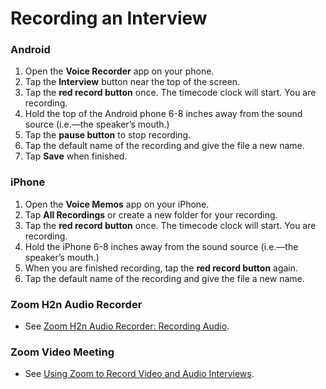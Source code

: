 # Recording an Interview

### Android

1. Open the **Voice Recorder** app on your phone.
2. Tap the **Interview** button near the top of the screen.
3. Tap the **red record button** once. The timecode clock will start. You are recording.
4. Hold the top of the Android phone 6-8 inches away from the sound source (i.e.—the speaker’s mouth.)
5. Tap the **pause button** to stop recording.
6. Tap the default name of the recording and give the file a new name.
7. Tap **Save** when finished.

### iPhone

1. Open the **Voice Memos** app on your iPhone.
2. Tap **All Recordings** or create a new folder for your recording.&#x20;
3. Tap the **red record button** once. The timecode clock will start. You are recording.
4. Hold the iPhone 6-8 inches away from the sound source (i.e.—the speaker’s mouth.)
5. When you are finished recording, tap the **red record button** again.&#x20;
6. Tap the default name of the recording and give the file a new name.

### Zoom H2n Audio Recorder

* See [Zoom H2n Audio Recorder: Recording Audio](https://jjloomis.gitbook.io/zoom-h2n-audio-recorder/recording-audio).

### Zoom Video Meeting

* See [Using Zoom to Record Video and Audio Interviews](https://uwm.edu/journalism-advertising-media-studies/wp-content/uploads/sites/213/2020/10/Using-Zoom-to-Record-Video-and-Audio-Interviews.pdf).
